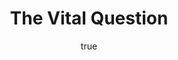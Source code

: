 ---
title: "The Vital Question"
bookCover: "/assets/book-covers/the-vital-question.jpg"
slug: "the-vital-question"
bookAuthor: "Nick Lane"
rating: 10
done: false
amazonLink: ""
author:
  name: Rico Trebeljahr
  picture: "/assets/blog/profile.jpeg"
---